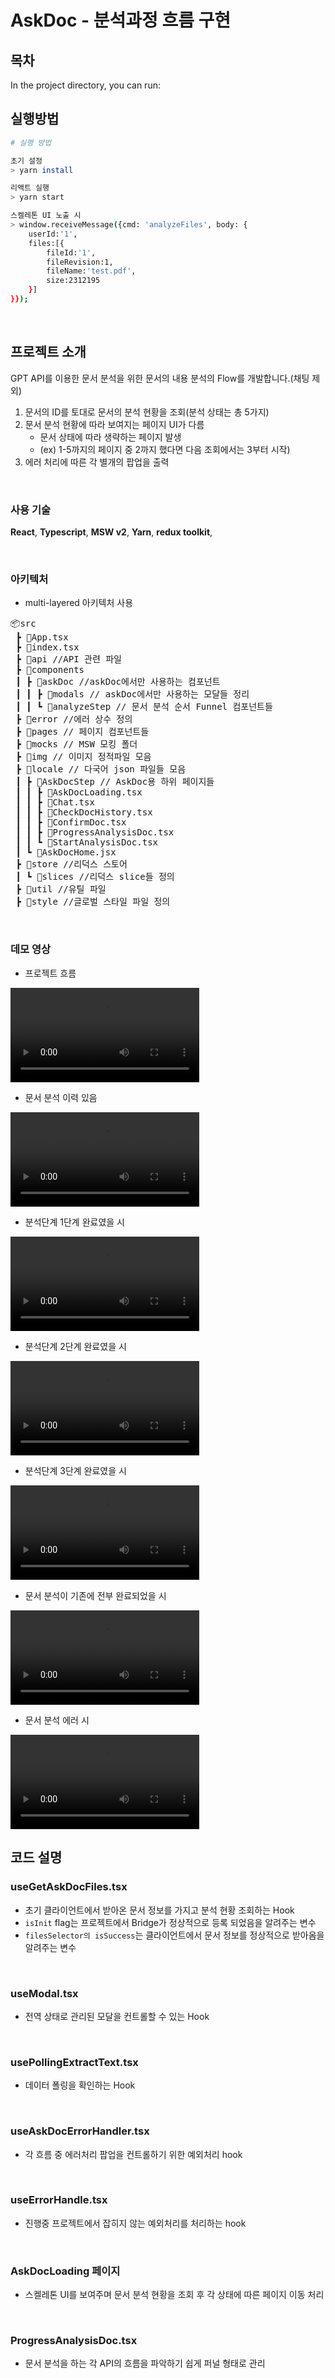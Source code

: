 # AskDoc - 분석과정 흐름 구현

## 목차

In the project directory, you can run:

## 실행방법

```bash
# 실행 방법

초기 설정
> yarn install

리액트 실행
> yarn start

스켈레톤 UI 노출 시
> window.receiveMessage({cmd: 'analyzeFiles', body: {
    userId:'1',
    files:[{
        fileId:'1',
        fileRevision:1,
        fileName:'test.pdf',
        size:2312195
    }]
}});
```
<br>

## 프로젝트 소개

GPT API를 이용한 문서 분석을 위한 문서의 내용 분석의 Flow를 개발합니다.(채팅 제외)

1. 문서의 ID를 토대로 문서의 분석 현황을 조회(분석 상태는 총 5가지)
2. 문서 분석 현황에 따라 보여지는 페이지 UI가 다름
   - 문서 상태에 따라 생략하는 페이지 발생
   - (ex) 1-5까지의 페이지 중 2까지 했다면 다음 조회에서는 3부터 시작)
3. 에러 처리에 따른 각 별개의 팝업을 출력

<br>

### 사용 기술
 **React**, **Typescript**, **MSW v2**, **Yarn**, **redux toolkit**,

<br>

### 아키텍처
 - multi-layered 아키텍처 사용

<pre>
📦src
 ┣ 📜App.tsx
 ┣ 📜index.tsx
 ┣ 📂api //API 관련 파일
 ┣ 📂components
 ┃ ┣ 📂askDoc //askDoc에서만 사용하는 컴포넌트
 ┃ ┃ ┣ 📂modals // askDoc에서만 사용하는 모달들 정리
 ┃ ┃ ┗ 📂analyzeStep // 문서 분석 순서 Funnel 컴포넌트들
 ┣ 📂error //에러 상수 정의
 ┣ 📂pages // 페이지 컴포넌트들
 ┣ 📂mocks // MSW 모킹 폴더
 ┣ 📂img // 이미지 정적파일 모음
 ┣ 📂locale // 다국어 json 파일들 모음
 ┃ ┣ 📂AskDocStep // AskDoc용 하위 페이지들
 ┃ ┃ ┣ 📜AskDocLoading.tsx
 ┃ ┃ ┣ 📜Chat.tsx
 ┃ ┃ ┣ 📜CheckDocHistory.tsx
 ┃ ┃ ┣ 📜ConfirmDoc.tsx
 ┃ ┃ ┣ 📜ProgressAnalysisDoc.tsx
 ┃ ┃ ┗ 📜StartAnalysisDoc.tsx
 ┃ ┗ 📜AskDocHome.jsx
 ┣ 📂store //리덕스 스토어
 ┃ ┗ 📂slices //리덕스 slice들 정의
 ┣ 📂util //유틸 파일
 ┣ 📂style //글로벌 스타일 파일 정의
</pre>

<br>

### 데모 영상

- 프로젝트 흐름


<video controls width=60% src="https://github.com/Wanted-PreOnboarding/pre-onboarding-assignment-week-4-1-team-1/assets/68778883/f6dfa341-16b7-4b30-b04a-f90a010396f1" ></video>


- 문서 분석 이력 있음

<video controls width=60% src="https://github.com/Wanted-PreOnboarding/pre-onboarding-assignment-week-4-1-team-1/assets/68778883/0b4b956c-ec6b-4029-a481-03e985ff3803" ></video>


- 분석단계 1단계 완료였을 시


<video controls width=60% src="https://github.com/Wanted-PreOnboarding/pre-onboarding-assignment-week-4-1-team-1/assets/68778883/8bd93b28-db68-474c-bc0a-dc7c765b4927
" ></video>


- 분석단계 2단계 완료였을 시

<video controls width=60% src="https://github.com/Wanted-PreOnboarding/pre-onboarding-assignment-week-4-1-team-1/assets/68778883/a59856bd-9d15-45be-b50e-c3f647b508c5" ></video>


- 분석단계 3단계 완료였을 시

<video controls width=60% src="https://github.com/Wanted-PreOnboarding/pre-onboarding-assignment-week-4-1-team-1/assets/68778883/bd306577-43b5-4d46-9bc5-934a09470e75" ></video>


- 문서 분석이 기존에 전부 완료되었을 시

<video controls width=60% src="https://github.com/Wanted-PreOnboarding/pre-onboarding-assignment-week-4-1-team-1/assets/68778883/ec153235-7286-435c-9d15-dc98865e14a3" ></video>


- 문서 분석 에러 시


<video controls width=60% src="https://github.com/Wanted-PreOnboarding/pre-onboarding-assignment-week-4-1-team-1/assets/68778883/0c83589c-8526-4d38-8ad2-00b6ed073dc0" ></video>


## 코드 설명

### useGetAskDocFiles.tsx
- 초기 클라이언트에서 받아온 문서 정보를 가지고 분석 현황 조회하는 Hook
- `isInit` flag는 프로젝트에서 Bridge가 정상적으로 등록 되었음을 알려주는 변수
- `filesSelector의 isSuccess`는 클라이언트에서 문서 정보를 정상적으로 받아옴을 알려주는 변수

<br>

### useModal.tsx
- 전역 상태로 관리된 모달을 컨트롤할 수 있는 Hook

<br>

### usePollingExtractText.tsx
- 데이터 폴링을 확인하는 Hook

<br>

### useAskDocErrorHandler.tsx
- 각 흐름 중 에러처리 팝업을 컨트롤하기 위한 예외처리 hook

<br>

### useErrorHandle.tsx
- 진행중 프로젝트에서 잡히지 않는 예외처리를 처리하는 hook


<br>

### AskDocLoading 페이지
- 스켈레톤 UI를 보여주며 문서 분석 현황을 조회 후 각 상태에 따른 페이지 이동 처리


<br>

### ProgressAnalysisDoc.tsx
- 문서 분석을 하는 각 API의 흐름을 파악하기 쉽게 퍼널 형태로 관리